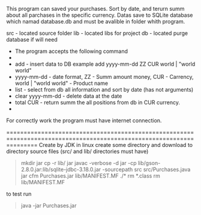This program can saved your purchases. Sort by date, and terurn summ about all parchases in the specific currency.
Datas save to SQLite database which namad database.db and must be avalible in folder whith program.

src - located source folder
lib - located libs for project
db - located purge database if will need 


 * The program accepts the following command
 *  
 * add - insert data to DB example add yyyy-mm-dd ZZ CUR world | "world world"
 *    yyyy-mm-dd - date format, ZZ - Summ amount money, CUR - Carrency, world | "world world" - Product name
 * list - select from db all information and sort by date (has not arguments)
 * clear yyyy-mm-dd - delete data at the date
 * total CUR - return summ the all positions from db in CUR currency.
 * 
For correctly work the program must have internet connection.

=====================================================================================================================
Create by JDK in linux
create some directory and download to directory source files (src/ and lib/ directories must have)

> mkdir jar
> cp -r lib/ jar
> javac -verbose -d jar -cp lib/gson-2.8.0.jar:lib/sqlite-jdbc-3.18.0.jar -sourcepath src  src/Purchases.java
> jar cfm Purchases.jar lib/MANIFEST.MF ./*
> rm *.class
> rm lib/MANIFEST.MF

to test run

> java -jar Purchases.jar

